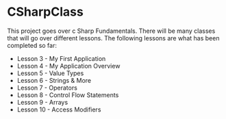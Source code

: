 # CSharpClass

This project goes over c Sharp Fundamentals. There will be many classes that will go over different lessons. The following lessons are what has been completed so far:

- Lesson 3 - My First Application
 - Lesson 4 - My Application Overview
 - Lesson 5 - Value Types
 - Lesson 6 - Strings & More 
 - Lesson 7 - Operators
 - Lesson 8 - Control Flow Statements
 - Lesson 9 - Arrays
 - Lesson 10 - Access Modifiers

